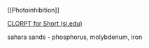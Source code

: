 [[Photoinhibition]]

[CLORPT for Short (si.edu)](https://forces.si.edu/soils/02_01_04.html)

sahara sands - phosphorus, molybdenum, iron
